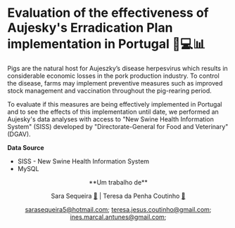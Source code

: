 # Evaluation of the effectiveness of Aujesky's Erradication Plan implementation in Portugal 🐷💻📊

Pigs are the natural host for Aujeszky’s disease herpesvirus which results in considerable economic losses in the pork production industry. To control the disease, farms may implement preventive measures such as improved stock management and vaccination throughout the pig-rearing period. 

To evaluate if this measures are being effectively implemented in Portugal and to see the effects of this implementation until date, we performed an Aujesky's data analyses with access to "New Swine Health Information System" (SISS) developed by "Directorate-General for Food and Veterinary" (DGAV).

**Data Source**
<ul>
  <li>SISS - New Swine Health Information System</li>
  <li>MySQL</li>
</ul>


<center> 
 **Um trabalho de**

Sara Sequeira [📩](https://www.linkedin.com/in/sara-sequeira-1b5085152/) | Teresa da Penha Coutinho [📩](https://www.linkedin.com/in/teresa-da-penha-coutinho/)

sarasequeira5@hotmail.com; teresa.jesus.coutinho@gmail.com; ines.marcal.antunes@gmail.com; 

</center>
